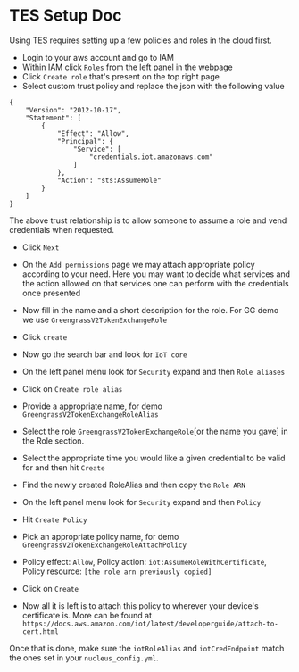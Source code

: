 # TES Setup Doc

Using TES requires setting up a few policies and roles in the cloud first.

- Login to your aws account and go to IAM
- Within IAM click `Roles` from the left panel in the webpage
- Click `Create role` that's present on the top right page
- Select custom trust policy and replace the json with the following value

```
{
    "Version": "2012-10-17",
    "Statement": [
        {
            "Effect": "Allow",
            "Principal": {
                "Service": [
                    "credentials.iot.amazonaws.com"
                ]
            },
            "Action": "sts:AssumeRole"
        }
    ]
}
```

The above trust relationship is to allow someone to assume a role and vend
credentials when requested.

- Click `Next`
- On the `Add permissions` page we may attach appropriate policy according to
  your need. Here you may want to decide what services and the action allowed on
  that services one can perform with the credentials once presented
- Now fill in the name and a short description for the role. For GG demo we use
  `GreengrassV2TokenExchangeRole`
- Click `create`

- Now go the search bar and look for `IoT core`
- On the left panel menu look for `Security` expand and then `Role aliases`
- Click on `Create role alias`
- Provide a appropriate name, for demo `GreengrassV2TokenExchangeRoleAlias`
- Select the role `GreengrassV2TokenExchangeRole`[or the name you gave] in the
  Role section.
- Select the appropriate time you would like a given credential to be valid for
  and then hit `Create`
- Find the newly created RoleAlias and then copy the `Role ARN`

- On the left panel menu look for `Security` expand and then `Policy`
- Hit `Create Policy`
- Pick an appropriate policy name, for demo
  `GreengrassV2TokenExchangeRoleAttachPolicy`
- Policy effect: `Allow`, Policy action: `iot:AssumeRoleWithCertificate`, Policy
  resource: `[the role arn previously copied]`
- Click on `Create`

- Now all it is left is to attach this policy to wherever your device's
  certificate is. More can be found at
  `https://docs.aws.amazon.com/iot/latest/developerguide/attach-to-cert.html`

Once that is done, make sure the `iotRoleAlias` and `iotCredEndpoint` match the
ones set in your `nucleus_config.yml`.
